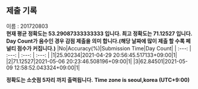 


  
## 제출 기록  
이름 : 201720803  
**현재 평균 정확도는 53.29087333333333 입니다. 최고 정확도는 71.12527 입니다.**  
**Day Count가 음수인 경우 감점 제출을 의미 합니다.(해당 날짜에 많이 제출 할 수록 페널티 점수가 커집니다.)**
|No|Accuracy(%)|Submission Time|Day Count|
| :---: | :---: | :---: | :---: |
|1|25.90234|2021-04-29 20:56:45.517133+09:00|1|
|2|71.12527|2021-05-06 20:23:46.508196+09:00|1|
|3|62.84501|2021-05-09 12:58:52.043324+09:00|1|


**정확도는 소숫점 5자리 까지 출력됩니다.**
**Time zone is seoul,korea (UTC+9:00)**
